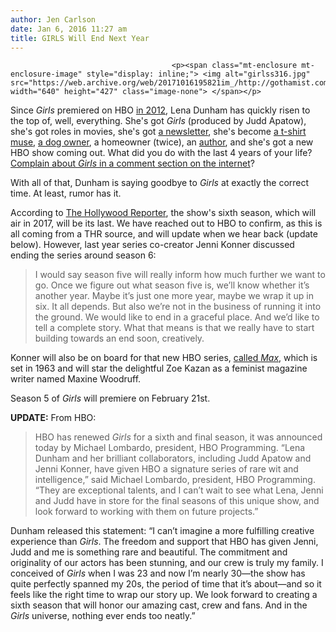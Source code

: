 ```yaml
---
author: Jen Carlson
date: Jan 6, 2016 11:27 am
title: GIRLS Will End Next Year
---
```


	
										<p><span class="mt-enclosure mt-enclosure-image" style="display: inline;"> <img alt="girlss316.jpg" src="https://web.archive.org/web/20171016195821im_/http://gothamist.com/attachments/arts_jen/girlss316.jpg" width="640" height="427" class="image-none"> </span></p>

<p>Since <em>Girls</em> premiered on HBO <a href="https://web.archive.org/web/20171016195821/http://gothamist.com/2012/04/04/lena_dunham_interview_1.php">in 2012</a>, Lena Dunham has quickly risen to the top of, well, everything. She&apos;s got <em>Girls</em> (produced by Judd Apatow), she&apos;s got roles in movies, she&apos;s got <a href="https://web.archive.org/web/20171016195821/http://www.lennyletter.com/">a newsletter</a>, she&apos;s become <a href="https://web.archive.org/web/20171016195821/https://www.instagram.com/p/_pofnzC1Ev/?taken-by=lenadunham">a t-shirt muse</a>, <a href="https://web.archive.org/web/20171016195821/https://www.instagram.com/p/_prEJyC1KQ/?taken-by=lenadunham">a dog owner</a>, a homeowner (twice), an <a href="https://web.archive.org/web/20171016195821/http://www.amazon.com/Not-That-Kind-Girl-Learned/dp/081299499X">author</a>, and she&apos;s got a new HBO show coming out. What did you do with the last 4 years of your life? <a href="https://web.archive.org/web/20171016195821/http://gothamist.com/2015/01/12/to_all_the_girls.php">Complain about <em>Girls</em> in a comment section on the internet</a>?</p>

<p>With all of that, Dunham is saying goodbye to <em>Girls</em> at exactly the correct time. At least, rumor has it.</p>

<p>According to <a href="https://web.archive.org/web/20171016195821/http://www.hollywoodreporter.com/live-feed/hbos-girls-end-season-6-852340">The Hollywood Reporter</a>, the show&apos;s sixth season, which will air in 2017, will be its last. We have reached out to HBO to confirm, as this is all coming from a THR source, and will update when we hear back (update below). However, last year series co-creator Jenni Konner discussed ending the series around season 6:</p>

<blockquote>I would say season five will really inform how much further we want to go. Once we figure out what season five is, we&#x2019;ll know whether it&#x2019;s another year. Maybe it&#x2019;s just one more year, maybe we wrap it up in six. It all depends. But also we&#x2019;re not in the business of running it into the ground. We would like to end in a graceful place. And we&#x2019;d like to tell a complete story. What that means is that we really have to start building towards an end soon, creatively.</blockquote>

<p>Konner will also be on board for that new HBO series, <a href="https://web.archive.org/web/20171016195821/http://gothamist.com/2015/10/13/lena_dunham_hbo_max.php">called <em>Max</em></a>, which is set in 1963 and will star the delightful Zoe Kazan as a feminist magazine writer named Maxine Woodruff.</p>

<p>Season 5 of <em>Girls</em> will premiere on February 21st.</p>

<p><strong>UPDATE:</strong> From HBO: </p>

<blockquote>HBO has renewed <em>Girls</em> for a sixth and final season, it was announced today by Michael Lombardo, president, HBO Programming. &#x201C;Lena Dunham and her brilliant collaborators, including Judd Apatow and Jenni Konner, have given HBO a signature series of rare wit and intelligence,&#x201D; said Michael Lombardo, president, HBO Programming. &#x201C;They are exceptional talents, and I can&#x2019;t wait to see what Lena, Jenni and Judd have in store for the final seasons of this unique show, and look forward to working with them on future projects.&#x201D;</blockquote>

<p>Dunham released this statement: &#x201C;I can&#x2019;t imagine a more fulfilling creative experience than <em>Girls</em>. The freedom and support that HBO has given Jenni, Judd and me is something rare and beautiful. The commitment and originality of our actors has been stunning, and our crew is truly my family. I conceived of <em>Girls</em> when I was 23 and now I&#x2019;m nearly 30&#x2014;the show has quite perfectly spanned my 20s, the period of time that it&#x2019;s about&#x2014;and so it feels like the right time to wrap our story up. We look forward to creating a sixth season that will honor our amazing cast, crew and fans. And in the <em>Girls</em> universe, nothing ever ends too neatly.&#x201D;</p>					
										
									
				